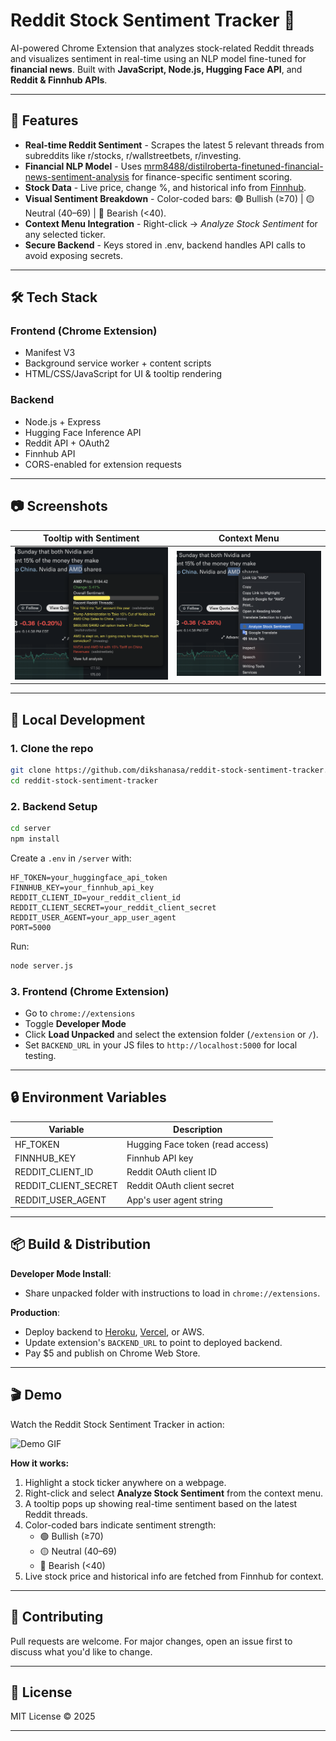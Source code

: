 # Reddit Stock Sentiment Tracker 🚀

AI-powered Chrome Extension that analyzes stock-related Reddit threads and visualizes sentiment in real-time using an NLP model fine-tuned for **financial news**. Built with **JavaScript, Node.js, Hugging Face API**, and **Reddit & Finnhub APIs**.

---

## 📌 Features

- **Real-time Reddit Sentiment** - Scrapes the latest 5 relevant threads from subreddits like r/stocks, r/wallstreetbets, r/investing.
- **Financial NLP Model** - Uses [mrm8488/distilroberta-finetuned-financial-news-sentiment-analysis](https://huggingface.co/mrm8488/distilroberta-finetuned-financial-news-sentiment-analysis) for finance-specific sentiment scoring.
- **Stock Data** - Live price, change %, and historical info from [Finnhub](https://finnhub.io/).
- **Visual Sentiment Breakdown** - Color-coded bars: 🟢 Bullish (≥70) | 🟡 Neutral (40–69) | 🔴 Bearish (<40).
- **Context Menu Integration** - Right-click → *Analyze Stock Sentiment* for any selected ticker.
- **Secure Backend** - Keys stored in .env, backend handles API calls to avoid exposing secrets.

---

## 🛠 Tech Stack

### **Frontend (Chrome Extension)**
- Manifest V3
- Background service worker + content scripts
- HTML/CSS/JavaScript for UI & tooltip rendering

### **Backend**
- Node.js + Express
- Hugging Face Inference API
- Reddit API + OAuth2
- Finnhub API
- CORS-enabled for extension requests

---

## 📷 Screenshots

| Tooltip with Sentiment | Context Menu |
|------------------------|--------------|
| ![tooltip](src/assets/tooltip.png) | ![context menu](src/assets/context-menu.png) |


---

## 🚀 Local Development

### **1. Clone the repo**

```bash
git clone https://github.com/dikshanasa/reddit-stock-sentiment-tracker.git
cd reddit-stock-sentiment-tracker
```

### **2. Backend Setup**

```bash
cd server
npm install
```

Create a `.env` in `/server` with:

```env
HF_TOKEN=your_huggingface_api_token
FINNHUB_KEY=your_finnhub_api_key
REDDIT_CLIENT_ID=your_reddit_client_id
REDDIT_CLIENT_SECRET=your_reddit_client_secret
REDDIT_USER_AGENT=your_app_user_agent
PORT=5000
```

Run:

```bash
node server.js
```

### **3. Frontend (Chrome Extension)**

- Go to `chrome://extensions`
- Toggle **Developer Mode**
- Click **Load Unpacked** and select the extension folder (`/extension` or `/`).
- Set `BACKEND_URL` in your JS files to `http://localhost:5000` for local testing.

---

## 🔒 Environment Variables

| Variable | Description |
|----------|-------------|
| HF_TOKEN | Hugging Face token (read access) |
| FINNHUB_KEY | Finnhub API key |
| REDDIT_CLIENT_ID | Reddit OAuth client ID |
| REDDIT_CLIENT_SECRET | Reddit OAuth client secret |
| REDDIT_USER_AGENT | App's user agent string |

---

## 📦 Build & Distribution

**Developer Mode Install**:
- Share unpacked folder with instructions to load in `chrome://extensions`.

**Production**:
- Deploy backend to [Heroku](https://www.heroku.com/), [Vercel](https://vercel.com/), or AWS.
- Update extension's `BACKEND_URL` to point to deployed backend.
- Pay $5 and publish on Chrome Web Store.

---

## 🎬 Demo

Watch the Reddit Stock Sentiment Tracker in action:

![Demo GIF](src/assets/redditDemo.gif)

**How it works:**
1. Highlight a stock ticker anywhere on a webpage.
2. Right-click and select **Analyze Stock Sentiment** from the context menu.
3. A tooltip pops up showing real-time sentiment based on the latest Reddit threads.
4. Color-coded bars indicate sentiment strength:
   - 🟢 Bullish (≥70)
   - 🟡 Neutral (40–69)
   - 🔴 Bearish (<40)
5. Live stock price and historical info are fetched from Finnhub for context.

---

## 🤝 Contributing

Pull requests are welcome. For major changes, open an issue first to discuss what you'd like to change.

---

## 📜 License

MIT License © 2025

---


